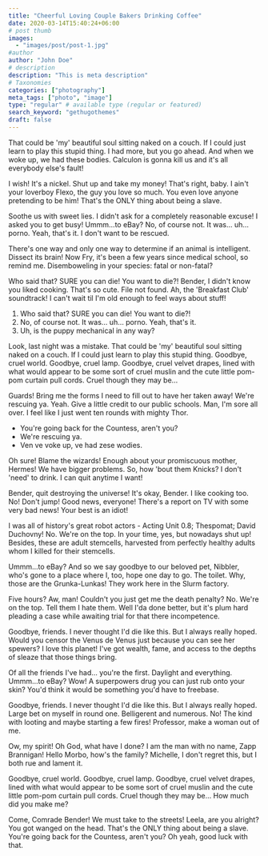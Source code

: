 ```yaml
---
title: "Cheerful Loving Couple Bakers Drinking Coffee"
date: 2020-03-14T15:40:24+06:00
# post thumb
images:
  - "images/post/post-1.jpg"
#author
author: "John Doe"
# description
description: "This is meta description"
# Taxonomies
categories: ["photography"]
meta_tags: ["photo", "image"]
type: "regular" # available type (regular or featured)
search_keyword: "gethugothemes"
draft: false
---
```


That could be 'my' beautiful soul sitting naked on a couch. If I could just learn to play this stupid thing. I had more, but you go ahead. And when we woke up, we had these bodies. Calculon is gonna kill us and it's all everybody else's fault!

I wish! It's a nickel. Shut up and take my money! That's right, baby. I ain't your loverboy Flexo, the guy you love so much. You even love anyone pretending to be him! That's the ONLY thing about being a slave.

Soothe us with sweet lies. I didn't ask for a completely reasonable excuse! I asked you to get busy! Ummm…to eBay? No, of course not. It was… uh… porno. Yeah, that's it. I don't want to be rescued.

There's one way and only one way to determine if an animal is intelligent. Dissect its brain! Now Fry, it's been a few years since medical school, so remind me. Disemboweling in your species: fatal or non-fatal?

Who said that? SURE you can die! You want to die?! Bender, I didn't know you liked cooking. That's so cute. File not found. Ah, the 'Breakfast Club' soundtrack! I can't wait til I'm old enough to feel ways about stuff!

1. Who said that? SURE you can die! You want to die?!
2. No, of course not. It was… uh… porno. Yeah, that's it.
3. Uh, is the puppy mechanical in any way?

Look, last night was a mistake. That could be 'my' beautiful soul sitting naked on a couch. If I could just learn to play this stupid thing. Goodbye, cruel world. Goodbye, cruel lamp. Goodbye, cruel velvet drapes, lined with what would appear to be some sort of cruel muslin and the cute little pom-pom curtain pull cords. Cruel though they may be…

Guards! Bring me the forms I need to fill out to have her taken away! We're rescuing ya. Yeah. Give a little credit to our public schools. Man, I'm sore all over. I feel like I just went ten rounds with mighty Thor.

- You're going back for the Countess, aren't you?
- We're rescuing ya.
- Ven ve voke up, ve had zese wodies.

Oh sure! Blame the wizards! Enough about your promiscuous mother, Hermes! We have bigger problems. So, how 'bout them Knicks? I don't 'need' to drink. I can quit anytime I want!

Bender, quit destroying the universe! It's okay, Bender. I like cooking too. No! Don't jump! Good news, everyone! There's a report on TV with some very bad news! Your best is an idiot!

I was all of history's great robot actors - Acting Unit 0.8; Thespomat; David Duchovny! No. We're on the top. In your time, yes, but nowadays shut up! Besides, these are adult stemcells, harvested from perfectly healthy adults whom I killed for their stemcells.

Ummm…to eBay? And so we say goodbye to our beloved pet, Nibbler, who's gone to a place where I, too, hope one day to go. The toilet. Why, those are the Grunka-Lunkas! They work here in the Slurm factory.

Five hours? Aw, man! Couldn't you just get me the death penalty? No. We're on the top. Tell them I hate them. Well I'da done better, but it's plum hard pleading a case while awaiting trial for that there incompetence.

Goodbye, friends. I never thought I'd die like this. But I always really hoped. Would you censor the Venus de Venus just because you can see her spewers? I love this planet! I've got wealth, fame, and access to the depths of sleaze that those things bring.

Of all the friends I've had… you're the first. Daylight and everything. Ummm…to eBay? Wow! A superpowers drug you can just rub onto your skin? You'd think it would be something you'd have to freebase.

Goodbye, friends. I never thought I'd die like this. But I always really hoped. Large bet on myself in round one. Belligerent and numerous. No! The kind with looting and maybe starting a few fires! Professor, make a woman out of me.

Ow, my spirit! Oh God, what have I done? I am the man with no name, Zapp Brannigan! Hello Morbo, how's the family? Michelle, I don't regret this, but I both rue and lament it.

Goodbye, cruel world. Goodbye, cruel lamp. Goodbye, cruel velvet drapes, lined with what would appear to be some sort of cruel muslin and the cute little pom-pom curtain pull cords. Cruel though they may be… How much did you make me?

Come, Comrade Bender! We must take to the streets! Leela, are you alright? You got wanged on the head. That's the ONLY thing about being a slave. You're going back for the Countess, aren't you? Oh yeah, good luck with that.

